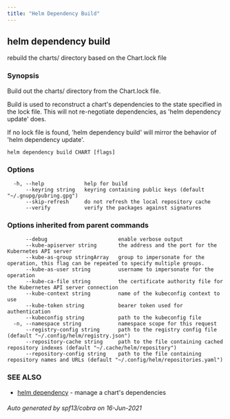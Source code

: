 ```yaml
---
title: "Helm Dependency Build"
---
```


## helm dependency build

rebuild the charts/ directory based on the Chart.lock file

### Synopsis


Build out the charts/ directory from the Chart.lock file.

Build is used to reconstruct a chart's dependencies to the state specified in
the lock file. This will not re-negotiate dependencies, as 'helm dependency update'
does.

If no lock file is found, 'helm dependency build' will mirror the behavior
of 'helm dependency update'.


```
helm dependency build CHART [flags]
```

### Options

```
  -h, --help             help for build
      --keyring string   keyring containing public keys (default "~/.gnupg/pubring.gpg")
      --skip-refresh     do not refresh the local repository cache
      --verify           verify the packages against signatures
```

### Options inherited from parent commands

```
      --debug                       enable verbose output
      --kube-apiserver string       the address and the port for the Kubernetes API server
      --kube-as-group stringArray   group to impersonate for the operation, this flag can be repeated to specify multiple groups.
      --kube-as-user string         username to impersonate for the operation
      --kube-ca-file string         the certificate authority file for the Kubernetes API server connection
      --kube-context string         name of the kubeconfig context to use
      --kube-token string           bearer token used for authentication
      --kubeconfig string           path to the kubeconfig file
  -n, --namespace string            namespace scope for this request
      --registry-config string      path to the registry config file (default "~/.config/helm/registry.json")
      --repository-cache string     path to the file containing cached repository indexes (default "~/.cache/helm/repository")
      --repository-config string    path to the file containing repository names and URLs (default "~/.config/helm/repositories.yaml")
```

### SEE ALSO

* [helm dependency](helm_dependency.md)	 - manage a chart's dependencies

###### Auto generated by spf13/cobra on 16-Jun-2021
